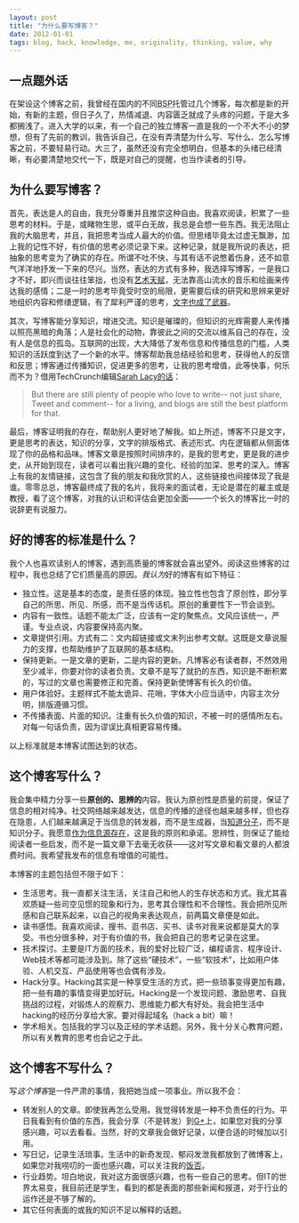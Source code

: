 ```yaml
---
layout: post
title: "为什么要写博客？"
date: 2012-01-01
tags: blog, hack, knowledge, me, originality, thinking, value, why
---
```



## 一点题外话

在架设这个博客之前，我曾经在国内的不同<acronym title="Blog Service Provider">BSP</acronym>托管过几个博客，每次都是新的开始，有新的主题，但日子久了，热情减退、内容匮乏就成了头疼的问题，于是大多都搁浅了。进入大学的以来，有一个自己的独立博客一直是我的一个不大不小的梦想，但有了先前的教训，我告诉自己，在没有弄清楚为什么写、写什么、怎么写博客之前，不要轻易行动。大三了，虽然还没有完全想明白，但基本的头绪已经清晰，有必要清楚地交代一下，既是对自己的提醒，也当作读者的引导。

## 为什么要写博客？

首先，表达是人的自由，我充分尊重并且推崇这种自由。我喜欢阅读，积累了一些思考的材料。于是，或睹物生思，或平白无故，我总是会想一些东西。我无法阻止我的大脑思考，并且，我把思考当成人最大的价值。但思绪毕竟太过虚无飘渺，加上我的记性不好，有价值的思考必须记录下来。这种记录，就是我所说的表达，把抽象的思考变为了确实的存在。所谓不吐不快，与其有话不说憋着伤身，还不如意气洋洋地抒发一下来的尽兴。当然，表达的方式有多种，我选择写博客，一是我口才不好，即兴而谈往往笨拙，也没有[艺术天赋](http://hackab.it/2011/12/life-art-and-me/)，无法靠高山流水的音乐和绘画来传达我的感情；二是一时的思考毕竟受时空的局限，更需要后续的研究和思辨来更好地组织内容和修缮逻辑，有了犀利严谨的思考，[文字也成了武器](http://www.baibanbao.net/mylife/our-word-is-our-weapon/)。

其次，写博客能分享知识，增进交流。知识是璀璨的，但知识的光辉需要人来传播以照亮黑暗的角落；人是社会化的动物，靠彼此之间的交流以维系自己的存在，没有人是信息的孤岛。互联网的出现，大大降低了发布信息和传播信息的门槛，人类知识的活跃度到达了一个新的水平。博客帮助我总结经验和思考，获得他人的反馈和反思；博客通过传播知识，促进更多的思考，让我的思考增值，此等快事，何乐而不为？借用TechCrunch编辑[Sarah Lacy的话](http://www.sarahlacy.com/sarahlacy/2011/12/golden-age-of-tech-blogging-done-i-couldnt-disagree-more.html)：

> But there are still plenty of people who love to write-- not just share, Tweet and comment-- for a living, and blogs are still the best platform for that.

最后，博客证明我的存在，帮助别人更好地了解我。如上所述，博客不只是文字，更是思考的表达，知识的分享，文字的排版格式、表述形式、内在逻辑都从侧面体现了你的品格和品味。博客文章是按照时间排序的，是我的思考史，更是我的进步史，从开始到现在，读者可以看出我兴趣的变化、经验的加深、思考的深入。博客上有我的友情链接，这包含了我的朋友和我欣赏的人，这些链接也间接体现了我是谁。零零总总，博客最终成了我的名片，我将来的面试者，无论是潜在的雇主或是教授，看了这个博客，对我的认识和评估会更加全面——一个长久的博客比一时的说辞更有说服力。

## 好的博客的标准是什么？

我个人也喜欢读别人的博客，遇到高质量的博客就会喜出望外。阅读这些博客的过程中，我也总结了它们质量高的原因。*我认为*好的博客有如下特征：

* 独立性。这是基本的态度，是责任感的体现。独立性也包含了原创性，即分享自己的所思、所见、所感，而不是当传话机。原创的重要性下一节会谈到。
* 内容有一致性。话题不能太广泛，应该有一定的聚焦点。文风应该统一，严谨。专业点说，内容要保持高内聚。
* 文章提供引用。方式有二：文内超链接或文末列出参考文献。这既是文章说服力的支撑，也帮助维护了互联网的基本结构。
* 保持更新。一是文章的更新，二是内容的更新。凡博客必有读者群，不然效用至少减半，你要对你的读者负责。文章不是写了就扔的东西，知识是不断积累的，写过的文章也需要修正和完善。保持更新使博客有长久的价值。
* 用户体验好。主题样式不能太诡异、花哨，字体大小应当适中，内容主次分明，排版遵循习惯。
* 不传播表面、片面的知识。注重有长久价值的知识，不被一时的感情所左右。对每一句话负责，因为谬误比真相更容易传播。

以上标准就是本博客试图达到的状态。

## 这个博客写什么？

我会集中精力分享一些<strong>原创的、思辨的</strong>内容。我认为原创性是质量的前提，保证了信息的相对纯净。社交网络越来越发达，信息的传播的途径也越来越多样，但也存在隐患，人们越来越满足于当信息的转发器，而不是生成器，当[知道分子](http://weiwuhui.com/4511.html "知道分子的盛行")，而不是知识分子。我愿意[作为信息源存在](http://www.y0ukn0w.com/index.php/archives/7 "你愿意作为信息源存在吗？")，这是我的原则和承诺。思辨性，则保证了能给阅读者一些启发，而不是一篇文章下去毫无收获——这对写文章和看文章的人都浪费时间。我希望我发布的信息有增值的可能性。

本博客的主题包括但不限于如下：

* 生活思考。我一直都关注生活，关注自己和他人的生存状态和方式。我尤其喜欢质疑一些司空见惯的现象和行为，思考其合理性和不合理性。我会把所见所感和自己联系起来，以自己的视角来表达观点，前两篇文章便是如此。
* 读书感悟。我喜欢阅读，搜书、逛书店、买书、读书对我来说都是莫大的享受。书也分很多种，对于有价值的书，我会把自己的思考记录在这里。
* 技术探讨。主要是IT方面的技术，我的爱好比较广泛，编程语言、程序设计、Web技术等都可能涉及到。除了这些“硬技术”，一些“软技术”，比如用户体验、人机交互、产品使用等也会偶有涉及。
* Hack分享。Hacking其实是一种享受生活的方式，把一些琐事变得更加有趣，把一些有趣的事情变得更加好玩。Hacking是一个发现问题、激励思考、自我挑战的过程，对锻炼人的观察力、思维能力都大有好处。我会把生活中hacking的经历分享给大家。要对得起域名（hack a bit）嘛！
* 学术相关。包括我的学习以及正经的学术话题。另外，我十分关心教育问题，所以有关教育的思考也会记之于此。

## 这个博客不写什么？

写*这个博客*是一件严肃的事情，我把她当成一项事业。所以我不会：

* 转发别人的文章。即使我再怎么受用。我觉得转发是一种不负责任的行为。平日我看到有价值的东西，我会分享（不是转发）到[G+](https://plus.google.com/102257335672389331947 "Google Plus")上，如果您对我的分享感兴趣，可以去看看。当然，好的文章我会做好记录，以便合适的时候加以引用。
* 写日记，记录生活琐事。生活中的新奇发现、郁闷发泄我都放到了微博客上，如果您对我唠叨的一面也感兴趣，可以关注我的[饭否](http://fanfou.com/kavinyao)。
* 行业趋势。坦白地说，我对这方面很感兴趣，也有一些自己的思考。但IT的世界太易变，我目前还是学生，看到的都是表面的那些新闻和报道，对于行业的运作还是不够了解的。
* 其它任何表面的或我的知识不足以解释的话题。
